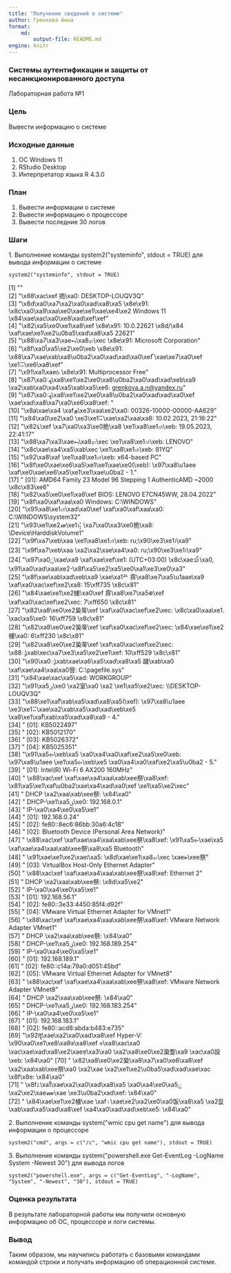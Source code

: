 ```yaml
---
title: "Получение сведений о системе"
author: Гренкова Анна
format: 
    md:
        output-file: README.md
engine: knitr
---
```


### Системы аутентификации и защиты от несанкционированного доступа

Лабораторная работа №1

### Цель

Вывести информацию о системе

### Исходные данные

1.  ОС Windows 11
2.  RStudio Desktop
3.  Интерпретатор языка R 4.3.0

### План

1.  Вывести информации о системе
2.  Вывести информацию о процессоре
3.  Вывести последние 30 логов

### Шаги

1\. Выполнение команды system2("systeminfo", stdout = TRUE) для вывода информации о системе

```{r}
system2("systeminfo", stdout = TRUE)
```

[1] ""                                                                                                                                                                                    
 [2] "\x88\xac\xef 㧫\xa0:                         DESKTOP-LOUQV3Q"                                                                                                                        
 [3] "\x8d\xa0\xa7\xa2\xa0\xad\xa8\xa5 \x8e\x91:                      \x8c\xa0\xa9\xaa\xe0\xae\xe1\xae\xe4\xe2 Windows 11 \x84\xae\xac\xa0\xe8\xad\xef\xef"                                
 [4] "\x82\xa5\xe0\xe1\xa8\xef \x8e\x91:                        10.0.22621 \x8d/\x84 \xaf\xae\xe1\xe2\u0ba5\xad\xa8\xa5 22621"                                                             
 [5] "\x88\xa7\xa3\xae⮢\xa8⥫\xec \x8e\x91:                  Microsoft Corporation"                                                                                                         
 [6] "\x8f\xa0ࠬ\xa5\xe2\xe0\xeb \x8e\x91:                     \x88\xa7\xae\xab\xa8\u0ba2\xa0\xad\xad\xa0\xef ࠡ\xae\xe7\xa0\xef \xe1⠭\xe6\xa8\xef"                                            
 [7] "\x91\xa1\xaeઠ \x8e\x91:                        Multiprocessor Free"                                                                                                                  
 [8] "\x87\xa0ॣ\xa8\xe1\xe2\xe0\xa8\u0ba2\xa0\xad\xad\xeb\xa9 \xa2\xab\xa0\xa4\xa5\xab\xa5\xe6:      grenkova.a.n@yandex.ru"                                                                
 [9] "\x87\xa0ॣ\xa8\xe1\xe2\xe0\xa8\u0ba2\xa0\xad\xad\xa0\xef \xae࣠\xad\xa8\xa7\xa0\xe6\xa8\xef:   "                                                                                         
[10] "\x8a\xae\xa4 \xafத\xe3\xaa\xe2\xa0:                     00326-10000-00000-AA629"                                                                                                     
[11] "\x84\xa0\xe2\xa0 \xe3\xe1⠭\xae\xa2\xaa\xa8:                   10.02.2023, 21:16:22"                                                                                                  
[12] "\x82६\xef \xa7\xa0\xa3\xe0㧪\xa8 \xe1\xa8\xe1⥬\xeb:           19.05.2023, 22:41:17"                                                                                                  
[13] "\x88\xa7\xa3\xae⮢\xa8⥫\xec \xe1\xa8\xe1⥬\xeb:             LENOVO"                                                                                                                    
[14] "\x8c\xae\xa4\xa5\xab\xec \xe1\xa8\xe1⥬\xeb:                   81YQ"                                                                                                                  
[15] "\x92\xa8\xaf \xe1\xa8\xe1⥬\xeb:                      x64-based PC"                                                                                                                   
[16] "\x8f\xe0\xae\xe6\xa5\xe1\xe1\xae\xe0(\xeb):                     \x97\xa8\u1aee \xaf\xe0\xae\xe6\xa5\xe1\xe1\xae\u0ba2 - 1."                                                          
[17] "                                  [01]: AMD64 Family 23 Model 96 Stepping 1 AuthenticAMD ~2000 \x8c\x83\xe6"                                                                         
[18] "\x82\xa5\xe0\xe1\xa8\xef BIOS:                      LENOVO E7CN45WW, 28.04.2022"                                                                                                     
[19] "\x8f\xa0\xaf\xaa\xa0 Windows:                    C:\\WINDOWS"                                                                                                                        
[20] "\x91\xa8\xe1⥬\xad\xa0\xef \xaf\xa0\xaf\xaa\xa0:                  C:\\WINDOWS\\system32"                                                                                              
[21] "\x93\xe1\xe2ன\xe1⢮ \xa7\xa0\xa3\xe0㧪\xa8:              \\Device\\HarddiskVolume1"                                                                                                   
[22] "\x9f\xa7\xeb\xaa \xe1\xa8\xe1⥬\xeb:                     ru;\x90\xe3\xe1᪨\xa9"                                                                                                        
[23] "\x9f\xa7\xeb\xaa \xa2\xa2\xae\xa4\xa0:                       ru;\x90\xe3\xe1᪨\xa9"                                                                                                   
[24] "\x97\xa0ᮢ\xae\xa9 \xaf\xae\xef\xe1:                     (UTC+03:00) \x8c\xae᪢\xa0, \x91\xa0\xad\xaa\xe2-\x8f\xa5\xe2\xa5\xe0\xa1\xe3\xe0\xa3"                                         
[25] "\x8f\xae\xab\xad\xeb\xa9 \xae\xa1ꥬ 䨧\xa8\xe7\xa5\u1aae\xa9 \xaf\xa0\xac\xef\xe2\xa8:   15\xff735 \x8c\x81"                                                                         
[26] "\x84\xae\xe1\xe2㯭\xa0\xef 䨧\xa8\xe7\xa5᪠\xef \xaf\xa0\xac\xef\xe2\xec:      7\xff650 \x8c\x81"                                                                                     
[27] "\x82\xa8\xe0\xe2㠫쭠\xef \xaf\xa0\xac\xef\xe2\xec: \x8c\xa0\xaa\xe1. ࠧ\xac\xa5\xe0: 16\xff759 \x8c\x81"                                                                               
[28] "\x82\xa8\xe0\xe2㠫쭠\xef \xaf\xa0\xac\xef\xe2\xec: \x84\xae\xe1\xe2㯭\xa0:     6\xff230 \x8c\x81"                                                                                    
[29] "\x82\xa8\xe0\xe2㠫쭠\xef \xaf\xa0\xac\xef\xe2\xec: \x88ᯮ\xab\xec\xa7\xe3\xa5\xe2\xe1\xef: 10\xff529 \x8c\x81"                                                                        
[30] "\x90\xa0ᯮ\xab\xae\xa6\xa5\xad\xa8\xa5 䠩\xab\xa0 \xaf\xae\xa4\xaa\xa0窨:      C:\\pagefile.sys"                                                                                      
[31] "\x84\xae\xac\xa5\xad:                            WORKGROUP"                                                                                                                          
[32] "\x91\xa5ࢥ\xe0 \xa2室\xa0 \xa2 \xe1\xa5\xe2\xec:              \\\\DESKTOP-LOUQV3Q"                                                                                                    
[33] "\x88\xe1\xafࠢ\xab\xa5\xad\xa8\xa5(\xef):                   \x97\xa8\u1aee \xe3\xe1⠭\xae\xa2\xab\xa5\xad\xad\xeb\xe5 \xa8\xe1\xafࠢ\xab\xa5\xad\xa8\xa9 - 4."                            
[34] "                                  [01]: KB5022497"                                                                                                                                   
[35] "                                  [02]: KB5012170"                                                                                                                                   
[36] "                                  [03]: KB5026372"                                                                                                                                   
[37] "                                  [04]: KB5025351"                                                                                                                                   
[38] "\x91\xa5⥢\xeb\xa5 \xa0\xa4\xa0\xaf\xe2\xa5\xe0\xeb:                 \x97\xa8\u1aee \xe1\xa5⥢\xeb\xe5 \xa0\xa4\xa0\xaf\xe2\xa5\u0ba2 - 5."                                            
[39] "                                  [01]: Intel(R) Wi-Fi 6 AX200 160MHz"                                                                                                               
[40] "                                        \x88\xac\xef \xaf\xae\xa4\xaa\xab\xee祭\xa8\xef: \x81\xa5\xe1\xaf\u0ba2\xae\xa4\xad\xa0\xef \xe1\xa5\xe2\xec"                                
[41] "                                        DHCP \xa2\xaa\xab\xee祭:    \x84\xa0"                                                                                                        
[42] "                                        DHCP-\xe1\xa5ࢥ\xe0:     192.168.0.1"                                                                                                         
[43] "                                        IP-\xa0\xa4\xe0\xa5\xe1"                                                                                                                     
[44] "                                        [01]: 192.168.0.24"                                                                                                                          
[45] "                                        [02]: fe80::8ec6:86bb:30a6:4c18"                                                                                                             
[46] "                                  [02]: Bluetooth Device (Personal Area Network)"                                                                                                    
[47] "                                        \x88\xac\xef \xaf\xae\xa4\xaa\xab\xee祭\xa8\xef: \x91\xa5⥢\xae\xa5 \xaf\xae\xa4\xaa\xab\xee祭\xa8\xa5 Bluetooth"                             
[48] "                                        \x91\xae\xe1\xe2\xaeﭨ\xa5:       \x8d\xae\xe1\xa8⥫\xec \xae⪫\xee祭"                                                                          
[49] "                                  [03]: VirtualBox Host-Only Ethernet Adapter"                                                                                                       
[50] "                                        \x88\xac\xef \xaf\xae\xa4\xaa\xab\xee祭\xa8\xef: Ethernet 2"                                                                                 
[51] "                                        DHCP \xa2\xaa\xab\xee祭:    \x8d\xa5\xe2"                                                                                                    
[52] "                                        IP-\xa0\xa4\xe0\xa5\xe1"                                                                                                                     
[53] "                                        [01]: 192.168.56.1"                                                                                                                          
[54] "                                        [02]: fe80::3e33:4450:85f4:d92f"                                                                                                             
[55] "                                  [04]: VMware Virtual Ethernet Adapter for VMnet1"                                                                                                  
[56] "                                        \x88\xac\xef \xaf\xae\xa4\xaa\xab\xee祭\xa8\xef: VMware Network Adapter VMnet1"                                                              
[57] "                                        DHCP \xa2\xaa\xab\xee祭:    \x84\xa0"                                                                                                        
[58] "                                        DHCP-\xe1\xa5ࢥ\xe0:     192.168.189.254"                                                                                                     
[59] "                                        IP-\xa0\xa4\xe0\xa5\xe1"                                                                                                                     
[60] "                                        [01]: 192.168.189.1"                                                                                                                         
[61] "                                        [02]: fe80::c14a:79a0:d051:45bd"                                                                                                             
[62] "                                  [05]: VMware Virtual Ethernet Adapter for VMnet8"                                                                                                  
[63] "                                        \x88\xac\xef \xaf\xae\xa4\xaa\xab\xee祭\xa8\xef: VMware Network Adapter VMnet8"                                                              
[64] "                                        DHCP \xa2\xaa\xab\xee祭:    \x84\xa0"                                                                                                        
[65] "                                        DHCP-\xe1\xa5ࢥ\xe0:     192.168.183.254"                                                                                                     
[66] "                                        IP-\xa0\xa4\xe0\xa5\xe1"                                                                                                                     
[67] "                                        [01]: 192.168.183.1"                                                                                                                         
[68] "                                        [02]: fe80::acd8:abda:b483:e735"                                                                                                             
[69] "\x92ॡ\xae\xa2\xa0\xad\xa8\xef Hyper-V:               \x90\xa0\xe1\xe8\xa8७\xa8\xef ०\xa8\xac\xa0 \xac\xae\xad\xa8\xe2\xaeਭ\xa3\xa0 \xa2\xa8\xe0\xe2㠫쭮\xa9 \xac\xa0設\xeb: \x84\xa0"
[70] "                                  \x82\xa8\xe0\xe2㠫\xa8\xa7\xa0\xe6\xa8\xef \xa2\xaa\xab\xee祭\xa0 \xa2\xae \xa2\xe1\xe2\u0ba5\xad\xad\xae\xac \x8f\x8e: \x84\xa0"                  
[71] "                                  \x8f८\xa1ࠧ\xae\xa2\xa0\xad\xa8\xa5 \xa0\xa4\xe0\xa5ᮢ \xa2\xe2\xaeண\xae \xe3\u0ba2\xad\xef: \x84\xa0"                                                 
[72] "                                  \x84\xae\xe1\xe2㯭\xae \xaf।\xae\xe2\xa2\xe0\xa0饭\xa8\xa5 \xa2믮\xab\xad\xa5\xad\xa8\xef \xa4\xa0\xad\xad\xeb\xe5: \x84\xa0" 

2\. Выполнение команды system("wmic cpu get name") для вывода информации о процессоре

```{r}
system2("cmd", args = c("/c", "wmic cpu get name"), stdout = TRUE)
```

3\. Выполнение команды system("powershell.exe Get-EventLog -LogName System -Newest 30") для вывода логов

```{r}
system2("powershell.exe", args = c("Get-EventLog", "-LogName", "System", "-Newest", "30"), stdout = TRUE)
```

### Оценка результата

В результате лабораторной работы мы получили основную информацию об ОС, процессоре и логи системы.

### Вывод

Таким образом, мы научились работать с базовыми командами командой строки и получать информацию об операционной системе.
